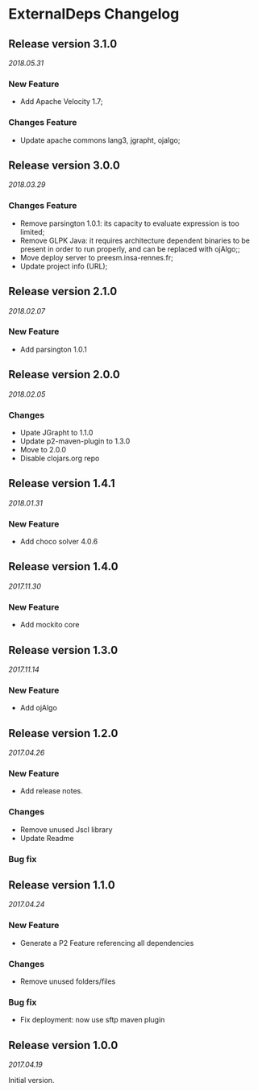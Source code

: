 ExternalDeps Changelog
======================

## Release version 3.1.0
*2018.05.31*

### New Feature
 * Add Apache Velocity 1.7;

### Changes Feature
 * Update apache commons lang3, jgrapht, ojalgo;

## Release version 3.0.0
*2018.03.29*

### Changes Feature
* Remove parsington 1.0.1: its capacity to evaluate expression is too limited;
* Remove GLPK Java: it requires architecture dependent binaries to be present in order to run properly, and can be replaced with ojAlgo;;
* Move deploy server to preesm.insa-rennes.fr;
* Update project info (URL);

## Release version 2.1.0
*2018.02.07*

### New Feature
 * Add parsington 1.0.1

## Release version 2.0.0
*2018.02.05*

### Changes
 * Upate JGrapht to 1.1.0
 * Update p2-maven-plugin to 1.3.0
 * Move to 2.0.0
 * Disable clojars.org repo

## Release version 1.4.1
*2018.01.31*

### New Feature
 * Add choco solver 4.0.6

## Release version 1.4.0
*2017.11.30*

### New Feature
 * Add mockito core

## Release version 1.3.0
*2017.11.14*

### New Feature
 * Add ojAlgo

## Release version 1.2.0
*2017.04.26*

### New Feature
 * Add release notes.

### Changes
 * Remove unused Jscl library
 * Update Readme

### Bug fix

## Release version 1.1.0
*2017.04.24*

### New Feature
 * Generate a P2 Feature referencing all dependencies

### Changes
 * Remove unused folders/files

### Bug fix
 * Fix deployment: now use sftp maven plugin

## Release version 1.0.0
*2017.04.19*

Initial version.
